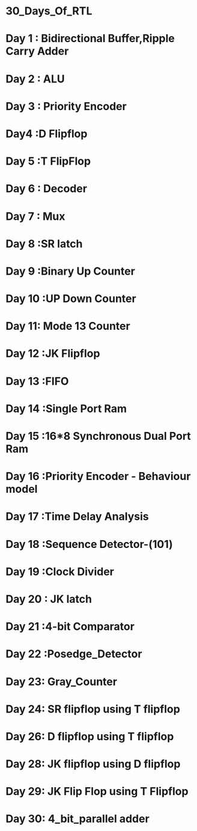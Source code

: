 # 30_Days_Of_RTL

# Day 1 : Bidirectional Buffer,Ripple Carry Adder
# Day 2 : ALU
# Day 3 : Priority Encoder
# Day4  :D Flipflop
# Day 5  :T FlipFlop 
# Day 6  : Decoder 
# Day 7  : Mux
# Day 8  :SR latch
# Day 9  :Binary Up Counter
# Day 10 :UP Down Counter
# Day 11: Mode 13 Counter
# Day 12 :JK Flipflop
# Day 13 :FIFO
# Day 14 :Single Port Ram
# Day 15 :16*8 Synchronous Dual Port Ram
# Day 16 :Priority Encoder - Behaviour model
# Day 17 :Time Delay Analysis 
# Day 18 :Sequence Detector-(101)
# Day 19 :Clock Divider
# Day 20 : JK latch
# Day 21 :4-bit Comparator
# Day 22 :Posedge_Detector 
# Day 23: Gray_Counter
# Day 24: SR flipflop using T flipflop
# Day 26: D flipflop using T flipflop
# Day 28: JK flipflop using D flipflop
# Day 29: JK Flip Flop using T Flipflop
# Day 30: 4_bit_parallel adder
